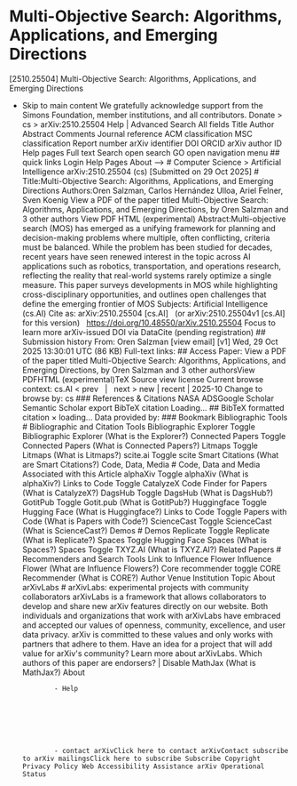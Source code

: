# Multi-Objective Search: Algorithms, Applications, and Emerging Directions

[2510.25504] Multi-Objective Search: Algorithms, Applications, and Emerging Directions
  
  - Skip to main content We gratefully acknowledge support from the Simons Foundation, member institutions, and all contributors. Donate &gt; cs &gt; arXiv:2510.25504 Help | Advanced Search All fields Title Author Abstract Comments Journal reference ACM classification MSC classification Report number arXiv identifier DOI ORCID arXiv author ID Help pages Full text Search open search GO open navigation menu ## quick links Login Help Pages About --> # Computer Science > Artificial Intelligence arXiv:2510.25504 (cs) [Submitted on 29 Oct 2025] # Title:Multi-Objective Search: Algorithms, Applications, and Emerging Directions Authors:Oren Salzman, Carlos Hernández Ulloa, Ariel Felner, Sven Koenig View a PDF of the paper titled Multi-Objective Search: Algorithms, Applications, and Emerging Directions, by Oren Salzman and 3 other authors View PDF HTML (experimental) Abstract:Multi-objective search (MOS) has emerged as a unifying framework for planning and decision-making problems where multiple, often conflicting, criteria must be balanced. While the problem has been studied for decades, recent years have seen renewed interest in the topic across AI applications such as robotics, transportation, and operations research, reflecting the reality that real-world systems rarely optimize a single measure. This paper surveys developments in MOS while highlighting cross-disciplinary opportunities, and outlines open challenges that define the emerging frontier of MOS Subjects: Artificial Intelligence (cs.AI) Cite as: arXiv:2510.25504 [cs.AI] &nbsp; (or arXiv:2510.25504v1 [cs.AI] for this version) &nbsp; https://doi.org/10.48550/arXiv.2510.25504 Focus to learn more arXiv-issued DOI via DataCite (pending registration) ## Submission history From: Oren Salzman [view email] [v1] Wed, 29 Oct 2025 13:30:01 UTC (86 KB) Full-text links: ## Access Paper: View a PDF of the paper titled Multi-Objective Search: Algorithms, Applications, and Emerging Directions, by Oren Salzman and 3 other authorsView PDFHTML (experimental)TeX Source view license Current browse context: cs.AI &lt;&nbsp;prev &nbsp; | &nbsp; next&nbsp;&gt; new | recent | 2025-10 Change to browse by: cs ### References &amp; Citations NASA ADSGoogle Scholar Semantic Scholar export BibTeX citation Loading... ## BibTeX formatted citation &times; loading... Data provided by: ### Bookmark Bibliographic Tools # Bibliographic and Citation Tools Bibliographic Explorer Toggle Bibliographic Explorer (What is the Explorer?) Connected Papers Toggle Connected Papers (What is Connected Papers?) Litmaps Toggle Litmaps (What is Litmaps?) scite.ai Toggle scite Smart Citations (What are Smart Citations?) Code, Data, Media # Code, Data and Media Associated with this Article alphaXiv Toggle alphaXiv (What is alphaXiv?) Links to Code Toggle CatalyzeX Code Finder for Papers (What is CatalyzeX?) DagsHub Toggle DagsHub (What is DagsHub?) GotitPub Toggle Gotit.pub (What is GotitPub?) Huggingface Toggle Hugging Face (What is Huggingface?) Links to Code Toggle Papers with Code (What is Papers with Code?) ScienceCast Toggle ScienceCast (What is ScienceCast?) Demos # Demos Replicate Toggle Replicate (What is Replicate?) Spaces Toggle Hugging Face Spaces (What is Spaces?) Spaces Toggle TXYZ.AI (What is TXYZ.AI?) Related Papers # Recommenders and Search Tools Link to Influence Flower Influence Flower (What are Influence Flowers?) Core recommender toggle CORE Recommender (What is CORE?) Author Venue Institution Topic About arXivLabs # arXivLabs: experimental projects with community collaborators arXivLabs is a framework that allows collaborators to develop and share new arXiv features directly on our website. Both individuals and organizations that work with arXivLabs have embraced and accepted our values of openness, community, excellence, and user data privacy. arXiv is committed to these values and only works with partners that adhere to them. Have an idea for a project that will add value for arXiv's community? Learn more about arXivLabs. Which authors of this paper are endorsers? | Disable MathJax (What is MathJax?) About

                - Help

              

            
            
              

                - contact arXivClick here to contact arXivContact subscribe to arXiv mailingsClick here to subscribe Subscribe Copyright Privacy Policy Web Accessibility Assistance arXiv Operational Status